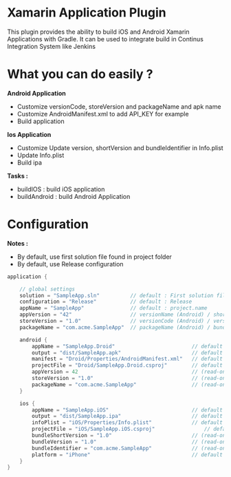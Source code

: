 # Xamarin Application Plugin 

This plugin provides the ability to build iOS and Android Xamarin Applications with Gradle. 
It can be used to integrate build in Continus Integration System like Jenkins

# What you can do easily ?

**Android Application**
* Customize versionCode, storeVersion and packageName and apk name
* Customize AndroidManifest.xml to add API_KEY for example
* Build application

**Ios Application**
* Customize Update version, shortVersion and bundleIdentifier in Info.plist
* Update Info.plist
* Build ipa

**Tasks :**
- buildIOS : build iOS application
- buildAndroid : build Android Application

# Configuration

**Notes :**
* By default, use first solution file found in project folder
* By default, use Release configuration

```groovy
application {

    // global settings
    solution = "SampleApp.sln"          // default : First solution file found in project folder
    configuration = "Release"           // default : Release
    appName = "SampleApp"               // default : project.name
    appVersion = "42"                   // versionName (Android) / shortVersion (iOS)
    storeVersion = "1.0"                // versionCode (Android) / version (iOS)
    packageName = "com.acme.SampleApp"  // packageName (Android) / bundleIdentifier (iOS)

    android {
        appName = "SampleApp.Droid"                         // default : Droid or first android project in solution 
        output = "dist/SampleApp.apk"                       // default : dist/<appName>-<appVersion>.apk
        manifest = "Droid/Properties/AndroidManifest.xml"   // default : <Android Project Dir>/Properties/AndroidManifest.xml
        projectFile = "Droid/SampleApp.Droid.csproj"        // default : csproj of project name <appName>
        appVersion = 42                                     // (read-only) default : inherited from global settings
        storeVersion = "1.0"                                // (read-only) default : inherited from global settings
        packageName = "com.acme.SampleApp"                  // (read-only) default : inherited from global settings
    } 

    ios {
        appName = "SampleApp.iOS"                           // default : Droid or first android project in solution 
        output = "dist/SampleApp.ipa"                       // default : dist/<appName>-<appVersion>.apk
        infoPlist = "iOS/Properties/Info.plist"             // default : <Android Project Dir>/Properties/AndroidManifest.xml
        projectFile = "iOS/SampleApp.iOS.csproj"                // default : csproj of project name <appName>
        bundleShortVersion = "1.0"                          // (read-only) default : inherited from global settings
        bundleVersion = "1.0"                               // (read-only) default : inherited from global settings
        bundleIdentifier = "com.acme.SampleApp"             // (read-only) default : inherited from global settings
        platform = "iPhone"                                 // default : iphone
    }
}
```
